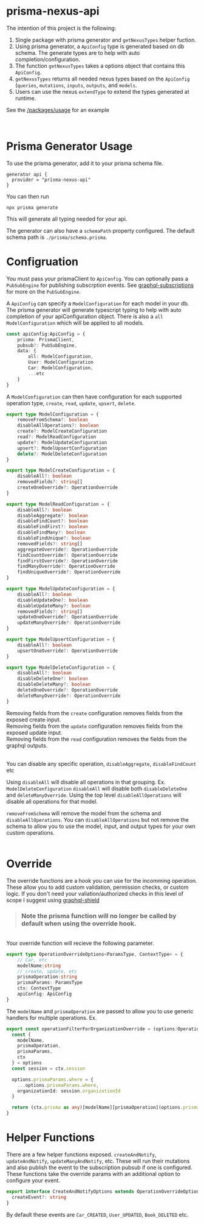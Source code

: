 # prisma-nexus-api

The intention of this project is the following:
1. Single package with prisma generator and `getNexusTypes` helper fuction.
2. Using prisma generator, a `ApiConfig` type is generated based on db schema. The generate types are to help with auto completion/configuration.
3. The function `getNexusTypes` takes a options object that contains this `ApiConfig`.
4. `getNexusTypes` returns all needed nexus types based on the `ApiConfig` (`queries`, `mutations`, `inputs`, `outputs`, and `models`.
5. Users can use the nexus `extendType` to extend the types generated at runtime.

See the [/packages/usage](https://github.com/MitchellMonaghan/prisma-nexus-api/tree/main/packages/usage) for an example

<br/>

# Prisma Generator Usage
To use the prisma generator, add it to your prisma schema file.

```prisma
generator api {
  provider = "prisma-nexus-api"
}
```

You can then run
```
npx prisma generate
```
This will generate all typing needed for your api.

The generator can also have a `schemaPath` property configured. The default schema path is `./prisma/schema.prisma`.

# Configruation
You must pass your prismaClient to `ApiConfig`. You can optionally pass a `PubSubEngine` for publishing subscrption events. See [graphql-subscriptions](https://github.com/apollographql/graphql-subscriptions) for more on the `PubSubEngine`.

A `ApiConfig` can specify a `ModelConfiguration` for each model in your db. The prisma generator will generate typescript typing to help with auto completion of your apiConfiguration object. There is also a `all` `ModelConfiguration` which will be applied to all models.

```typescript
const apiConfig:ApiConfig = {
    prisma: PrismaClient,
    pubsub?: PubSubEngine,
    data: {
        all: ModelConfiguration,
        User: ModelConfiguration
        Car: ModelConfiguration,
        ...etc
    }
}
```

A `ModelConfiguration` can then have configuration for each supported operation type, `create`, `read`, `update`, `upsert`, `delete`.

```typescript
export type ModelConfiguration = {
    removeFromSchema?: boolean
    disableAllOperations?: boolean
    create?: ModelCreateConfiguration
    read?: ModelReadConfiguration
    update?: ModelUpdateConfiguration
    upsert?: ModelUpsertConfiguration
    delete?: ModelDeleteConfiguration
}

export type ModelCreateConfiguration = {
    disableAll?: boolean
    removedFields?: string[]
    createOneOverride?: OperationOverride
}

export type ModelReadConfiguration = {
    disableAll?: boolean
    disableAggregate?: boolean
    disableFindCount?: boolean
    disableFindFirst?: boolean
    disableFindMany?: boolean
    disableFindUnique?: boolean
    removedFields?: string[]
    aggregateOverride?: OperationOverride
    findCountOverride?: OperationOverride
    findFirstOverride?: OperationOverride
    findManyOverride?: OperationOverride
    findUniqueOverride?: OperationOverride
}

export type ModelUpdateConfiguration = {
    disableAll?: boolean
    disableUpdateOne?: boolean
    disableUpdateMany?: boolean
    removedFields?: string[]
    updateOneOverride?: OperationOverride
    updateManyOverride?: OperationOverride
}

export type ModelUpsertConfiguration = {
    disableAll?: boolean
    upsertOneOverride?: OperationOverride
}

export type ModelDeleteConfiguration = {
    disableAll?: boolean
    disableDeleteOne?: boolean
    disableDeleteMany?: boolean
    deleteOneOverride?: OperationOverride
    deleteManyOverride?: OperationOverride
}
```

Removing fields from the `create` configuration removes fields from the exposed create input.<br/>
Removing fields from the `update` configuration removes fields from the exposed update input.<br/>
Removing fields from the `read` configuration removes the fields from the graphql outputs.<br/><br/>

You can disable any specific operation, `disableAggregate`, `disableFindCount` etc<br/>

Using `disableAll` will disable all operations in that grouping. Ex. `ModelDeleteConfiguration` `disableAll` will disable both `disableDeleteOne` and `deleteManyOverride`. Using the top level `disableAllOperations` will disable all operations for that model.<br/>

`removeFromSchema` will remove the model from the schema and `disableAllOperations`. You can `disableAllOperations` but not remove the schema to allow you to use the model, input, and output types for your own custom operations. <br/><br/>

# Override

The override functions are a hook you can use for the incomming operation. These allow you to add custom validation, permission checks, or custom logic. If you don't need your valiation/authorized checks in this level of scope I suggest using [graphql-shield](https://the-guild.dev/graphql/shield/docs)

> ### Note the prisma function will no longer be called by default when using the override hook.

<br/>Your override function will recieve the following parameter.

```typescript
export type OperationOverrideOptions<ParamsType, ContextType> = {
    // Car, etc
    modelName:string
    // create, update, etc
    prismaOperation:string
    prismaParams: ParamsType
    ctx: ContextType
    apiConfig: ApiConfig
}
```

The `modelName` and `prismaOperation` are passed to allow you to use generic handlers for multiple operations. Ex.

```typescript
export const operationFilterForOrganizationOverride = (options:OperationOverrideOptions<any, any>) => {
  const {
    modelName,
    prismaOperation,
    prismaParams,
    ctx
  } = options
  const session = ctx.session

  options.prismaParams.where = {
    ...options.prismaParams.where,
    organizationId: session.organizationId
  }

  return (ctx.prisma as any)[modelName][prismaOperation](options.prismaParams)
}
```

# Helper Functions

There are a few helper functions exposed. `createAndNotify`, `updateAndNotify`, `updateManyAndNotify`, etc. These will run their mutations and also publish the event to the subscription pubsub if one is configured. These functions take the override params with an additional option to configure your event.

```typescript
export interface CreateAndNotifyOptions extends OperationOverrideOptions {
  createEvent?: string
}
```

By default these events are `Car_CREATED`, `User_UPDATED`, `Book_DELETED` etc.